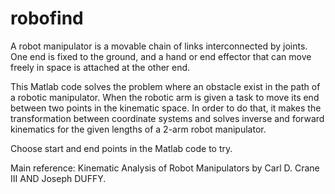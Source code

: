 # robofind

A robot manipulator is a movable chain of links interconnected by joints. One end is fixed to the ground, and a hand or end effector that can move freely in space is attached at the other end.

This Matlab code solves the problem where an obstacle exist in the path of a robotic manipulator. When the robotic arm is given a task to move its end between two points in the kinematic space. In order to do that, it makes the transformation between coordinate systems and solves inverse and forward kinematics for the given lengths of a 2-arm robot manipulator.

Choose start and end points in the Matlab code to try. 

Main reference:  Kinematic Analysis of Robot Manipulators by Carl D. Crane III AND Joseph DUFFY.

